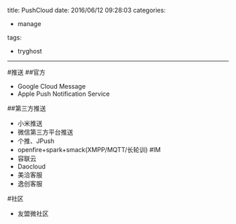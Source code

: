 title: PushCloud
date: 2016/06/12 09:28:03
categories:

 - manage 


tags:

- tryghost

---

#推送
##官方
 * Google Cloud Message
 * Apple Push Notification Service

##第三方推送
 * 小米推送
 * 微信第三方平台推送
 * 个推、JPush
 * openfire+spark+smack(XMPP/MQTT/长轮训)
#IM
 * 容联云
 * Daocloud
 * 美洽客服
 * 逸创客服

#社区
 * 友盟微社区





